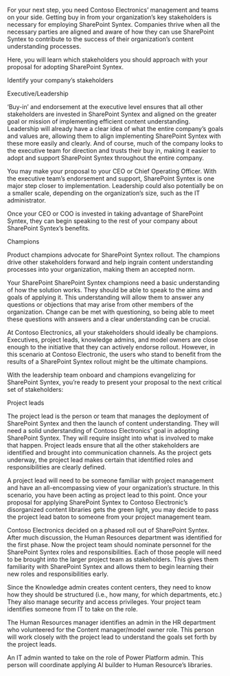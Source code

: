 For your next step, you need Contoso Electronics’ management and teams on your side. Getting buy in from your organization’s key stakeholders is necessary for employing SharePoint Syntex. Companies thrive when all the necessary parties are aligned and aware of how they can use SharePoint Syntex to contribute to the success of their organization’s content understanding processes.

Here, you will learn which stakeholders you should approach with your proposal for adopting SharePoint Syntex.  

Identify your company’s stakeholders

Executive/Leadership

‘Buy-in’ and endorsement at the executive level ensures that all other stakeholders are invested in SharePoint Syntex and aligned on the greater goal or mission of implementing efficient content understanding. Leadership will already have a clear idea of what the entire company’s goals and values are, allowing them to align implementing SharePoint Syntex with these more easily and clearly. And of course, much of the company looks to the executive team for direction and trusts their buy in, making it easier to adopt and support SharePoint Syntex throughout the entire company.  

You may make your proposal to your CEO or Chief Operating Officer. With the executive team’s endorsement and support, SharePoint Syntex is one major step closer to implementation. Leadership could also potentially be on a smaller scale, depending on the organization’s size, such as the IT administrator.

Once your CEO or COO is invested in taking advantage of SharePoint Syntex, they can begin speaking to the rest of your company about SharePoint Syntex’s benefits.

Champions

Product champions advocate for SharePoint Syntex rollout. The champions drive other stakeholders forward and help ingrain content understanding processes into your organization, making them an accepted norm.  

Your SharePoint SharePoint Syntex champions need a basic understanding of how the solution works. They should be able to speak to the aims and goals of applying it. This understanding will allow them to answer any questions or objections that may arise from other members of the organization. Change can be met with questioning, so being able to meet these questions with answers and a clear understanding can be crucial.  

At Contoso Electronics, all your stakeholders should ideally be champions. Executives, project leads, knowledge admins, and model owners are close enough to the initiative that they can actively endorse rollout. However, in this scenario at Contoso Electronic, the users who stand to benefit from the results of a SharePoint Syntex rollout might be the ultimate champions.  

With the leadership team onboard and champions evangelizing for SharePoint Syntex, you’re ready to present your proposal to the next critical set of stakeholders:

Project leads

The project lead is the person or team that manages the deployment of SharePoint Syntex and then the launch of content understanding. They will need a solid understanding of Contoso Electronics’ goal in adopting SharePoint Syntex. They will require insight into what is involved to make that happen. Project leads ensure that all the other stakeholders are identified and brought into communication channels. As the project gets underway, the project lead makes certain that identified roles and responsibilities are clearly defined.  

A project lead will need to be someone familiar with project management and have an all-encompassing view of your organization’s structure. In this scenario, you have been acting as project lead to this point. Once your proposal for applying SharePoint Syntex to Contoso Electronic’s disorganized content libraries gets the green light, you may decide to pass the project lead baton to someone from your project management team.  

Contoso Electronics decided on a phased roll out of SharePoint Syntex. After much discussion, the Human Resources department was identified for the first phase. Now the project team should nominate personnel for the SharePoint Syntex roles and responsibilities. Each of those people will need to be brought into the larger project team as stakeholders. This gives them familiarity with SharePoint Syntex and allows them to begin learning their new roles and responsibilities early.

Since the Knowledge admin creates content centers, they need to know how they should be structured (i.e., how many, for which departments, etc.) They also manage security and access privileges. Your project team identifies someone from IT to take on the role.

The Human Resources manager identifies an admin in the HR department who volunteered for the Content manager/model owner role. This person will work closely with the project lead to understand the goals set forth by the project leads.

An IT admin wanted to take on the role of Power Platform admin. This person will coordinate applying AI builder to Human Resource’s libraries.
